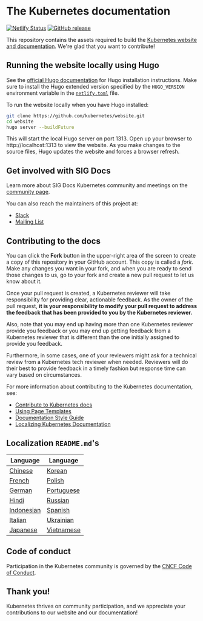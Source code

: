# The Kubernetes documentation

[![Netlify Status](https://api.netlify.com/api/v1/badges/be93b718-a6df-402a-b4a4-855ba186c97d/deploy-status)](https://app.netlify.com/sites/kubernetes-io-master-staging/deploys)
[![GitHub release](https://img.shields.io/github/release/kubernetes/website.svg)](https://github.com/kubernetes/website/releases/latest)

This repository contains the assets required to build the
[Kubernetes website and documentation](https://kubernetes.io/). We're glad that
you want to contribute!

## Running the website locally using Hugo

See the
[official Hugo documentation](https://gohugo.io/getting-started/installing/) for
Hugo installation instructions. Make sure to install the Hugo extended version
specified by the `HUGO_VERSION` environment variable in the
[`netlify.toml`](netlify.toml#L10) file.

To run the website locally when you have Hugo installed:

```bash
git clone https://github.com/kubernetes/website.git
cd website
hugo server --buildFuture
```

This will start the local Hugo server on port 1313. Open up your browser to
http://localhost:1313 to view the website. As you make changes to the source
files, Hugo updates the website and forces a browser refresh.

## Get involved with SIG Docs

Learn more about SIG Docs Kubernetes community and meetings on the
[community page](https://github.com/kubernetes/community/tree/master/sig-docs#meetings).

You can also reach the maintainers of this project at:

- [Slack](https://kubernetes.slack.com/messages/sig-docs)
- [Mailing List](https://groups.google.com/forum/#!forum/kubernetes-sig-docs)

## Contributing to the docs

You can click the **Fork** button in the upper-right area of the screen to
create a copy of this repository in your GitHub account. This copy is called a
_fork_. Make any changes you want in your fork, and when you are ready to send
those changes to us, go to your fork and create a new pull request to let us
know about it.

Once your pull request is created, a Kubernetes reviewer will take
responsibility for providing clear, actionable feedback. As the owner of the
pull request, **it is your responsibility to modify your pull request to address
the feedback that has been provided to you by the Kubernetes reviewer.**

Also, note that you may end up having more than one Kubernetes reviewer provide
you feedback or you may end up getting feedback from a Kubernetes reviewer that
is different than the one initially assigned to provide you feedback.

Furthermore, in some cases, one of your reviewers might ask for a technical
review from a Kubernetes tech reviewer when needed. Reviewers will do their best
to provide feedback in a timely fashion but response time can vary based on
circumstances.

For more information about contributing to the Kubernetes documentation, see:

- [Contribute to Kubernetes docs](https://kubernetes.io/docs/contribute/)
- [Using Page Templates](https://kubernetes.io/docs/contribute/style/page-templates/)
- [Documentation Style Guide](https://kubernetes.io/docs/contribute/style/style-guide/)
- [Localizing Kubernetes Documentation](https://kubernetes.io/docs/contribute/localization/)

## Localization `README.md`'s

| Language                   | Language                   |
| -------------------------- | -------------------------- |
| [Chinese](README-zh.md)    | [Korean](README-ko.md)     |
| [French](README-fr.md)     | [Polish](README-pl.md)     |
| [German](README-de.md)     | [Portuguese](README-pt.md) |
| [Hindi](README-hi.md)      | [Russian](README-ru.md)    |
| [Indonesian](README-id.md) | [Spanish](README-es.md)    |
| [Italian](README-it.md)    | [Ukrainian](README-uk.md)  |
| [Japanese](README-ja.md)   | [Vietnamese](README-vi.md) |

## Code of conduct

Participation in the Kubernetes community is governed by the
[CNCF Code of Conduct](https://github.com/cncf/foundation/blob/master/code-of-conduct.md).

## Thank you!

Kubernetes thrives on community participation, and we appreciate your
contributions to our website and our documentation!
